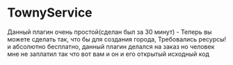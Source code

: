 # TownyService

Данный плагин очень простой(сделан был за 30 минут) - Теперь вы можете сделать так, что бы для создания города, Требовались ресурсы! и абсолютно бесплатно, данный плагин делался на заказ но человек мне не заплатил так что вот вам и он и его открытый исходный код

